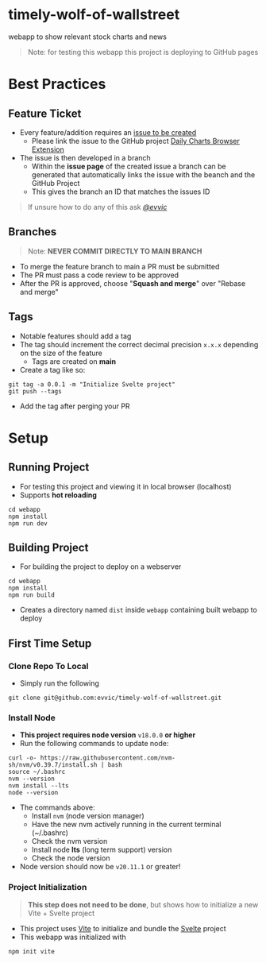 # timely-wolf-of-wallstreet
webapp to show relevant stock charts and news

> Note: for testing this webapp this project is deploying to GitHub pages

# Best Practices

## Feature Ticket
- Every feature/addition requires an [issue to be created](https://github.com/evvic/timely-wolf-of-wallstreet/issues)
  - Please link the issue to the GitHub project [Daily Charts Browser Extension](https://github.com/users/evvic/projects/3)
- The issue is then developed in a branch
  - Within the **issue page** of the created issue a branch can be generated that automatically links the issue with the beanch and the GitHub Project
  - This gives the branch an ID that matches the issues ID
> If unsure how to do any of this ask *[@evvic](https://github.com/evvic)*

## Branches
> Note: **NEVER COMMIT DIRECTLY TO MAIN BRANCH**
- To merge the feature branch to main a PR must be submitted
- The PR must pass a code review to be approved
- After the PR is approved, choose "**Squash and merge**" over "Rebase and merge"

## Tags
- Notable features should add a tag
- The tag should increment the correct decimal precision `x.x.x` depending on the size of the feature 
  - Tags are created on **main**
- Create a tag like so:
```
git tag -a 0.0.1 -m "Initialize Svelte project"
git push --tags
```
- Add the tag after perging your PR

# Setup

## Running Project
- For testing this project and viewing it in local browser (localhost)
- Supports **hot reloading**
```
cd webapp
npm install
npm run dev
```

## Building Project
- For building the project to deploy on a webserver
```
cd webapp
npm install
npm run build
```
- Creates a directory named `dist` inside `webapp` containing built webapp to deploy

## First Time Setup

### Clone Repo To Local
- Simply run the following 
```
git clone git@github.com:evvic/timely-wolf-of-wallstreet.git
```

### Install Node
- **This project requires node version** `v18.0.0` **or higher**
- Run the following commands to update node:
```
curl -o- https://raw.githubusercontent.com/nvm-sh/nvm/v0.39.7/install.sh | bash
source ~/.bashrc
nvm --version
nvm install --lts
node --version
```
- The commands above:
  - Install `nvm` (node version manager)
  - Have the new nvm actively running in the current terminal (~/.bashrc)
  - Check the nvm version
  - Install node **lts** (long term support) version
  - Check the node version
- Node version should now be `v20.11.1` or greater!

### Project Initialization
> **This step does not need to be done**, but shows how to initialize a new Vite + Svelte project
- This project uses [Vite](https://vitejs.dev/) to initialize and bundle the [Svelte](https://svelte.dev/) project
- This webapp was initialized with
```
npm init vite
```

